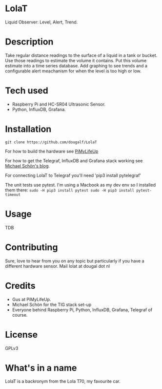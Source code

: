 # LolaT
Liquid Observer: Level, Alert, Trend.

# Description
Take regular distance readings to the surface of a liquid in a tank or bucket.
Use those readings to estimate the volume it contains.
Put this volume estimate into a time series database.
Add graphing to see trends and a configurable
alert meachanism for when the level is too high or low.

# Tech used
* Raspberry Pi and HC-SR04 Ultrasonic Sensor.
* Python, InfluxDB, Grafana.

# Installation
`git clone https://github.com/dougalf/LolaT`

For how to build the hardware see [PiMyLifeUp](https://pimylifeup.com/raspberry-pi-distance-sensor/)

For how to get the Telegraf, InfluxDB and Grafana stack working
see [Michael Schön's blog](https://nwmichl.net/2020/07/14/telegraf-influxdb-grafana-on-raspberrypi-from-scratch/).

For connecting LolaT to Telegraf you'll need
'pip3 install pytelegraf'

The unit tests use pytest.
I'm using a Macbook as my dev env so I installed them there:
`sudo -H pip3 install pytest
sudo -H pip3 install pytest-timeout`

# Usage
TDB

# Contributing
Sure, love to hear from you on any topic but
particularly if you have a different hardware sensor.
Mail lolat at dougal dot nl

# Credits
* Gus at PiMyLifeUp.
* Michael Schön for the TIG stack set-up
* Everyone behind Raspberry Pi, Python, InfluxDB, Grafana, Telegraf of course.

# License
GPLv3

# What's in a name
LolaT is a backronym from the Lola T70, my favourite car.
